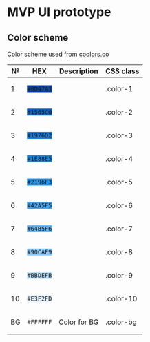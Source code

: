 # MVP UI prototype

## Color scheme
Color scheme used from [coolors.co](https://coolors.co/palette/e3f2fd-bbdefb-90caf9-64b5f6-42a5f5-2196f3-1e88e5-1976d2-1565c0-0d47a1)

| №   | HEX                                                | Description  | CSS class |
|-----|----------------------------------------------------|--------------|-----------|
| 1   | <p style="background-color:#0D47A1;">`#0D47A1`</p> |              | .color-1  |
| 2   | <p style="background-color:#1565C0;">`#1565C0`</p> |              | .color-2  |
| 3   | <p style="background-color:#1976D2;">`#1976D2`</p> |              | .color-3  |
| 4   | <p style="background-color:#1E88E5;">`#1E88E5`</p> |              | .color-4  |
| 5   | <p style="background-color:#2196F3;">`#2196F3`</p> |              | .color-5  |
| 6   | <p style="background-color:#42A5F5;">`#42A5F5`</p> |              | .color-6  |
| 7   | <p style="background-color:#64B5F6;">`#64B5F6`</p> |              | .color-7  |
| 8   | <p style="background-color:#90CAF9;">`#90CAF9`</p> |              | .color-8  |
| 9   | <p style="background-color:#BBDEFB;">`#BBDEFB`</p> |              | .color-9  |
| 10  | <p style="background-color:#E3F2FD;">`#E3F2FD`</p> |              | .color-10 |
| BG  | <p style="background-color:#FFFFFF;">`#FFFFFF`</p> | Color for BG | .color-bg |

